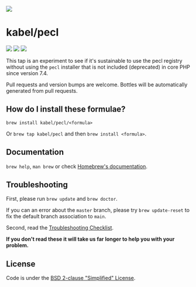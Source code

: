 ![](https://repository-images.githubusercontent.com/198321627/2fbdcd80-f858-11ea-9918-e98efc78da29)

# kabel/pecl
[![](https://img.shields.io/github/sponsors/kabel)](https://github.com/sponsors/kabel/)
[![](https://img.shields.io/azure-devops/build/kevinabel0613/kevinabel/1)](https://dev.azure.com/kevinabel0613/kevinabel/_build?definitionId=1)
[![](https://img.shields.io/badge/analytics---30d-blue)](https://service.sumologic.com/ui/dashboard.html?k=UG6EbYO10Asr2W4eKkmjqKtz3OcJ2MXkgoG1V4v2JP7yM4WnbuPbup6xBgOZ&f=&t=r)

This tap is an experiment to see if it's sustainable to use the pecl registry without using the `pecl` installer that is not included (deprecated) in core PHP since version 7.4.

Pull requests and version bumps are welcome. Bottles will be automatically generated from pull requests.

## How do I install these formulae?
`brew install kabel/pecl/<formula>`

Or `brew tap kabel/pecl` and then `brew install <formula>`.

## Documentation
`brew help`, `man brew` or check [Homebrew's documentation](https://docs.brew.sh).

## Troubleshooting
First, please run `brew update` and `brew doctor`.

If you can an error about the `master` branch, please try `brew update-reset` to fix the default branch association to `main`.

Second, read the [Troubleshooting Checklist](https://docs.brew.sh/Troubleshooting).

**If you don't read these it will take us far longer to help you with your problem.**

## License
Code is under the [BSD 2-clause "Simplified" License](https://github.com/Homebrew/homebrew-core/blob/master/LICENSE.txt).
